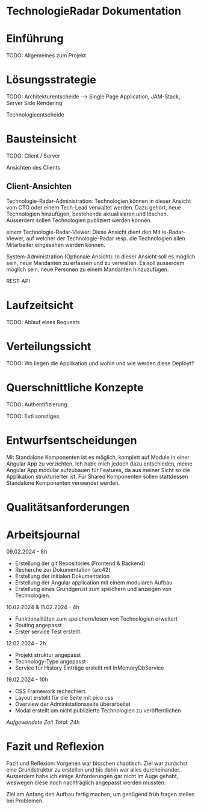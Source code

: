 # TechnologieRadar Dokumentation

# Einführung
TODO: Allgemeines zum Projekt

# Lösungsstrategie
TODO: Architekturentscheide --> Single Page Application, JAM-Stack, Server Side Rendering

Technologieentscheide

# Bausteinsicht
TODO: Client / Server

Ansichten des Clients

## Client-Ansichten
Technologie-Radar-Administration:
Technologien können in dieser Ansicht vom CTO oder einem Tech-Lead verwaltet werden. Dazu gehört, neue Technologien hinzufügen, bestehende aktualisieren und löschen. Ausserdem sollen Technologien publiziert werden können.

einem Technologie-Radar-Viewer:
Diese Ansicht dient den Mit
ie-Radar-Viewer, auf welcher der Technologie-Radar resp. die Technologien allen Mitarbeiter eingesehen werden können.

System-Administration (Optionale Ansicht):
In dieser Ansicht soll es möglich sein, neue Mandanten zu erfassen und zu verwalten. Es soll ausserdem möglich sein, neue Personen zu einem Mandanten hinzuzufügen.


REST-API

# Laufzeitsicht
TODO: Ablauf eines Requests

# Verteilungssicht
TODO: Wo liegen die Applikation und wohin und wie werden diese Deployt?

# Querschnittliche Konzepte
TODO: Authentifizierung:

TODO: Evtl sonstiges.

# Entwurfsentscheidungen
Mit Standalone Komponenten ist es möglich, komplett auf Module in einer Angular App zu verzichten. 
Ich habe mich jedoch dazu entschieden, meine Angular App modular aufzubauen für Features, da aus meiner Sicht so die Applikation strukturierter ist. Für Shared Komponenten sollen stattdessen Standalone Komponenten verwendet werden. 

# Qualitätsanforderungen

# Arbeitsjournal
09.02.2024 - 8h
 - Erstellung der git Repositories (Frontend & Backend)
 - Recherche zur Dokumentation (arc42)
 - Erstellung der initialen Dokumentation
 - Erstellung der Angular application mit einem modularen Aufbau
 - Erstellung eines Grundgerüst zum speichern und anzeigen von Technologien.


10.02.2024 & 11.02.2024 - 4h
 - Funktionalitäten zum speichern/lesen von Technologien erweitert
 - Routing angepasst
 - Erster service Test erstellt.


12.02.2024 - 2h
 - Projekt struktur angepasst
 - Technology-Type angepasst
 - Service für History Einträge erstellt mit InMemoryDbService

19.02.2024 - 10h
 - CSS Framework rechechiert.
 - Layout erstellt für die Seite mit pico css
 - Overview der Administationsseite überarbeitet
 - Modal erstellt um nicht publizierte Technologien zu veröffentlichen

*Aufgewendete Zeit Total: 24h* 


# Fazit und Reflexion
Fazit und Reflexion: Vorgehen war bisschen chaotisch. Ziel war zunächst eine Grundstruktur zu erstellen und bis dahin war alles durcheinander.
Ausserdem habe ich einige Anforderungen gar nicht im Auge gehabt, weswegen diese noch nachträglich angepasst werden mussten.

Ziel am Anfang den Aufbau fertig machen, um genügend früh fragen stellen bei Problemen.
